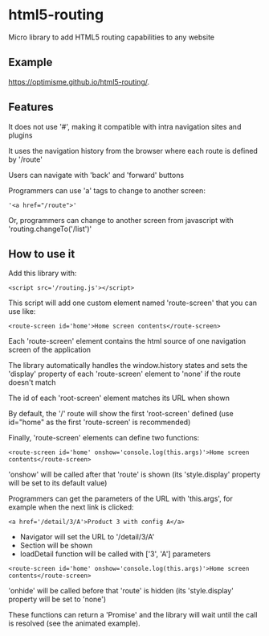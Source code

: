 # html5-routing
Micro library to add HTML5 routing capabilities to any website

## Example
https://optimisme.github.io/html5-routing/.

## Features

It does not use '#', making it compatible with intra navigation sites and plugins

It uses the navigation history from the browser where each route is defined by '/route'

Users can navigate with 'back' and 'forward' buttons

Programmers can use 'a' tags to change to another screen: 

`'<a href="/route">'`

Or, programmers can change to another screen from javascript with 'routing.changeTo('/list')'

## How to use it

Add this library with:

`<script src='/routing.js'></script>`

This script will add one custom element named 'route-screen' that you can use like:

`<route-screen id='home'>Home screen contents</route-screen>`

Each 'route-screen' element contains the html source of one navigation screen of the application

The library automatically handles the window.history states and sets the 'display' property of each 'route-screen' element to 'none' if the route doesn't match

The id of each 'root-screen' element matches its URL when shown

By default, the '/' route will show the first 'root-screen' defined (use id="home" as the first 'route-screen' is recommended)

Finally, 'route-screen' elements can define two functions:

`<route-screen id='home' onshow='console.log(this.args)'>Home screen contents</route-screen>`

'onshow' will be called after that 'route' is shown (its 'style.display' property will be set to its default value)

Programmers can get the parameters of the URL with 'this.args', for example when the next link is clicked:

`<a href='/detail/3/A'>Product 3 with config A</a>`

- Navigator will set the URL to '/detail/3/A'
- Section <route-screen id='detail' onshow='loadDetail(this.args)'> will be shown
- loadDetail function will be called with ['3', 'A'] parameters

`<route-screen id='home' onshow='console.log(this.args)'>Home screen contents</route-screen>`

'onhide' will be called before that 'route' is hidden (its 'style.display' property will be set to 'none')

These functions can return a 'Promise' and the library will wait until the call is resolved (see the animated example).
